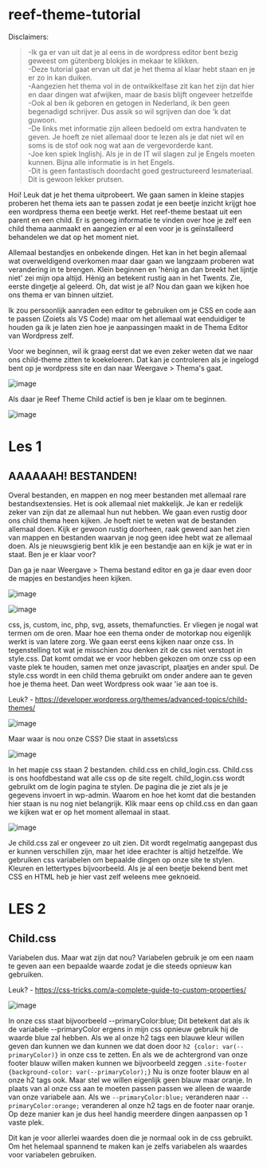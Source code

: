 

# reef-theme-tutorial

Disclaimers:   
> -Ik ga er van uit dat je al eens in de wordpress editor bent bezig geweest om gütenberg blokjes in mekaar te klikken.   
> -Deze tutorial gaat ervan uit dat je het thema al klaar hebt staan en je er zo in kan duiken.   
> -Aangezien het thema vol in de ontwikkelfase zit kan het zijn dat hier en daar dingen wat afwijken, maar de basis blijft ongeveer hetzelfde   
> -Ook al ben ik geboren en getogen in Nederland, ik ben geen begenadigd schrijver. Dus assik so wil sgrijven dan doe 'k dat guwoon.   
> -De links met informatie zijn alleen bedoeld om extra handvaten te geven. Je hoeft ze niet allemaal door te lezen als je dat niet wil en soms is de stof ook nog wat aan de vergevorderde kant.   
> -Joe ken spiek Inglishj. Als je in de IT wil slagen zul je Engels moeten kunnen. Bijna alle informatie is in het Engels.   
> -Dit is geen fantastisch doordacht goed gestructureerd lesmateriaal. Dit is gewoon lekker prutsen.

Hoi! Leuk dat je het thema uitprobeert. We gaan samen in kleine stapjes proberen het thema iets aan te passen zodat je een beetje inzicht krijgt hoe een wordpress thema een beetje werkt. Het reef-theme bestaat uit een parent en een child. Er is genoeg informatie te vinden over hoe je zelf een child thema aanmaakt en aangezien er al een voor je is geïnstalleerd behandelen we dat op het moment niet.

Allemaal bestandjes en onbekende dingen. Het kan in het begin allemaal wat overweldigend overkomen maar daar gaan we langzaam proberen wat verandering in te brengen. Klein beginnen en 'hènig an dan breekt het lijntje niet' zei mijn opa altijd. Hènig an betekent rustig aan in het Twents. Zie, eerste dingetje al geleerd. Oh, dat wist je al? Nou dan gaan we kijken hoe ons thema er van binnen uitziet.

Ik zou persoonlijk aanraden een editor te gebruiken om je CSS en code aan te passen (Zoiets als VS Code) maar om het allemaal wat eenduidiger te houden ga ik je laten zien hoe je aanpassingen maakt in de Thema Editor van Wordpress zelf.


Voor we beginnen, wil ik graag eerst dat we even zeker weten dat we naar ons child-theme zitten te koekeloeren. Dat kan je controleren als je ingelogd bent op je wordpress site en dan naar Weergave > Thema's gaat.

![image](https://user-images.githubusercontent.com/78969608/152843201-9d9a1acd-acb7-4710-a2fd-bec5eb874d54.png)

Als daar je Reef Theme Child actief is ben je klaar om te beginnen.

![image](https://user-images.githubusercontent.com/78969608/152843591-2ec94441-7e8d-45ae-82f9-1ea3259beec9.png)

# Les 1
## AAAAAAH! BESTANDEN!

Overal bestanden, en mappen en nog meer bestanden met allemaal rare bestandsextensies. Het is ook allemaal niet makkelijk. Je kan er redelijk zeker van zijn dat ze allemaal hun nut hebben. We gaan even rustig door ons child thema heen kijken. Je hoeft niet te weten wat de bestanden allemaal doen. Kijk er gewoon rustig doorheen, raak gewend aan het zien van mappen en bestanden waarvan je nog geen idee hebt wat ze allemaal doen. Als je nieuwsgierig bent klik je een bestandje aan en kijk je wat er in staat. Ben je er klaar voor?

Dan ga je naar Weergave > Thema bestand editor en ga je daar even door de mapjes en bestandjes heen kijken.

![image](https://user-images.githubusercontent.com/78969608/152844017-ca1d8c92-3aa3-4546-b277-13dbb5672a28.png)

![image](https://user-images.githubusercontent.com/78969608/152844306-45c9e500-ffdb-48db-9e19-162f42f9cc58.png)

css, js, custom, inc, php, svg, assets, themafuncties. Er vliegen je nogal wat termen om de oren. Maar hoe een thema onder de motorkap nou eigenlijk werkt is van latere zorg. We gaan eerst eens kijken naar onze css. In tegenstelling tot wat je misschien zou denken zit de css niet verstopt in style.css. Dat komt omdat we er voor hebben gekozen om onze css op een vaste plek te houden, samen met onze javascript, plaatjes en ander spul. De style.css wordt in een child thema gebruikt om onder andere aan te geven hoe je thema heet. Dan weet Wordpress ook waar 'ie aan toe is.

Leuk? - https://developer.wordpress.org/themes/advanced-topics/child-themes/

![image](https://user-images.githubusercontent.com/78969608/152845414-40c2ee24-73e5-4746-8b5b-04f3e215a92c.png)

Maar waar is nou onze CSS? Die staat in assets\css

![image](https://user-images.githubusercontent.com/78969608/152846204-d2282faf-c02d-4865-a9c1-d2131483a047.png)

In het mapje css staan 2 bestanden. child.css en child_login.css. Child.css is ons hoofdbestand wat alle css op de site regelt. child_login.css wordt gebruikt om de login pagina te stylen. De pagina die je ziet als je je gegevens invoert in wp-admin. Waarom en hoe het komt dat die bestanden hier staan is nu nog niet belangrijk. Klik maar eens op child.css en dan gaan we kijken wat er op het moment allemaal in staat.

![image](https://user-images.githubusercontent.com/78969608/152846590-c310ed7a-5d48-41c0-bb4c-b8935622ef4d.png)

Je child.css zal er ongeveer zo uit zien. Dit wordt regelmatig aangepast dus er kunnen verschillen zijn, maar het idee erachter is altijd hetzelfde. We gebruiken css variabelen om bepaalde dingen op onze site te stylen. Kleuren en lettertypes bijvoorbeeld. Als je al een beetje bekend bent met CSS en HTML heb je hier vast zelf weleens mee geknoeid.

# LES 2
## Child.css

Variabelen dus. Maar wat zijn dat nou? Variabelen gebruik je om een naam te geven aan een bepaalde waarde zodat je die steeds opnieuw kan gebruiken.

Leuk? - https://css-tricks.com/a-complete-guide-to-custom-properties/

![image](https://user-images.githubusercontent.com/78969608/152847337-aabd304c-86e7-4645-bac9-0187409d1577.png)

In onze css staat bijvoorbeeld --primaryColor:blue; Dit betekent dat als ik de variabele --primaryColor ergens in mijn css opnieuw gebruik hij de waarde blue zal hebben. Als we al onze h2 tags een blauwe kleur willen geven dan kunnen we dan kunnen we dat doen door ```h2 {color: var(--primaryColor)}``` in onze css te zetten. En als we de achtergrond van onze footer blauw willen maken kunnen we bijvoorbeeld zeggen ```.site-footer {background-color: var(--primaryColor);}``` Nu is onze footer blauw en al onze h2 tags ook. Maar stel we willen eigenlijk geen blauw maar oranje. In plaats van al onze css aan te moeten passen passen we alleen de waarde van onze variabele aan. Als we ```--primaryColor:blue;``` veranderen naar ```--primaryColor:orange;``` veranderen al onze h2 tags en de footer naar oranje. Op deze manier kan je dus heel handig meerdere dingen aanpassen op 1 vaste plek.

Dit kan je voor allerlei waardes doen die je normaal ook in de css gebruikt. Om het helemaal spannend te maken kan je zelfs variabelen als waardes voor variabelen gebruiken.










